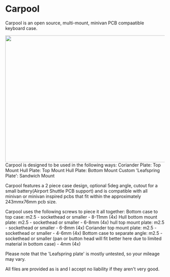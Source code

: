 # Carpool

 Carpool is an open source, multi-mount, minivan PCB compaatible keyboard case.

<img src="https://raw.githubusercontent.com/dingusxmcgee/Carpool/main/Images/Carpool1.png" width="600" height="400">
 Carpool is designed to be used in the following ways:
 Coriander Plate: Top Mount
 Hull Plate: Top Mount
 Hull Plate: Bottom Mount
 Custom 'Leafspring Plate': Sandwich Mount

 Carpool features a 2 piece case design, optional 5deg angle, cutout for a small battery(Airport Shuttle PCB support) and is compatible with all minivan or minivan inspired pcbs that fit within the approximately 243mmx76mm pcb size.

 Carpool uses the following screws to piece it all together:
 Bottom case to top case: m2.5 - sockethead or smaller - 8-11mm (4x)
 Hull bottom mount plate: m2.5 - sockethead or smaller -  6-8mm (4x)
 hull top mount plate: m2.5 - sockethead or smaller - 6-8mm (4x)
 Coriander top mount plate: m2.5 - sockethead or smaller - 4-6mm (4x)
 Bottom case to separate angle: m2.5 - sockethead or smaller (pan or button head will fit better here due to limited material in bottom case) - 4mm (4x)

 
 Please note that the 'Leafspring plate' is mostly untested, so your mileage may vary.


 All files are provided as is and I accept no liability if they aren't very good.

